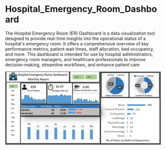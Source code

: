 # Hospital_Emergency_Room_Dashboard
The Hospital Emergency Room (ER) Dashboard is a data visualization tool designed to provide real-time insights into the operational status of a hospital's emergency room. It offers a comprehensive overview of key performance metrics, patient wait times, staff allocation, bed occupancy, and more. This dashboard is intended for use by hospital administrators, emergency room managers, and healthcare professionals to improve decision-making, streamline workflows, and enhance patient care

<img src="https://github.com/Ramjikumar22/Hospital_Emergency_Room_Dashboard/blob/9742fd907ee1105cc956fec9e15c076df2a967f0/Hospital%20Dashboard%202.JPG" width="900">
